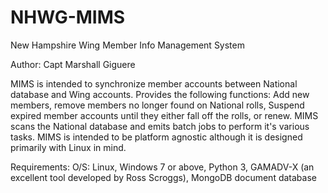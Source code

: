 # NHWG-MIMS
New Hampshire Wing Member Info Management System

Author: Capt Marshall Giguere

MIMS is intended to synchronize member accounts between National database and Wing accounts.  Provides the following functions: Add new members, remove members no longer found on National rolls, Suspend expired member accounts until they either fall off the rolls, or renew. MIMS scans the National database and emits batch jobs to perform it's various tasks.  MIMS is intended to be platform agnostic although it is designed primarily with Linux in mind.

Requirements: O/S: Linux, Windows 7 or above, Python 3, GAMADV-X (an excellent tool developed by Ross Scroggs), MongoDB document database
